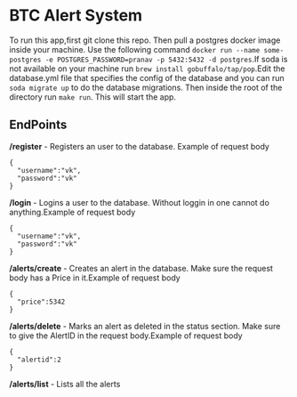 # BTC Alert System

To run this app,first git clone this repo. Then pull a postgres docker image inside your machine. Use the following command `docker run --name some-postgres -e POSTGRES_PASSWORD=pranav -p 5432:5432 -d postgres`.If soda is not available on your machine run `brew install gobuffalo/tap/pop`.Edit the database.yml file that specifies the config of the database and you can run `soda migrate up` to do the database migrations. Then inside the root of the directory run `make run`. This will start the app.

## EndPoints


**/register** - Registers an user to the database. Example of request body 
```
{
  "username":"vk",
  "password":"vk"
}
```

**/login** - Logins a user to the database. Without loggin in one cannot do anything.Example of request body 
```
{
  "username":"vk",
  "password":"vk"
}
```

**/alerts/create** - Creates an alert in the database. Make sure the request body has a Price in it.Example of request body 
```
{
  "price":5342
}
```

**/alerts/delete** - Marks an alert as deleted in the status section. Make sure to give the AlertID in the request body.Example of request body 
```
{
  "alertid":2
}
```
**/alerts/list** - Lists all the alerts


